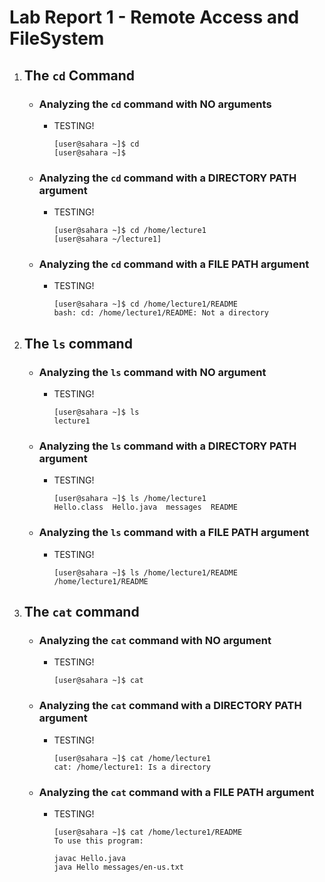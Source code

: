 # Lab Report 1 - Remote Access and FileSystem

1. ## The `cd` Command
   
   - ### Analyzing the `cd` command with **NO** arguments
     
     - TESTING!
       
       ```
       [user@sahara ~]$ cd
       [user@sahara ~]$
       ```
       
   - ### Analyzing the `cd` command with a **DIRECTORY PATH** argument
     
     - TESTING!
       
       ```
       [user@sahara ~]$ cd /home/lecture1
       [user@sahara ~/lecture1]
       ```
       
   - ### Analyzing the `cd` command with a **FILE PATH** argument
     
     - TESTING!
       
       ```
       [user@sahara ~]$ cd /home/lecture1/README
       bash: cd: /home/lecture1/README: Not a directory
       ```
       
2. ## The `ls` command
   
   - ### Analyzing the `ls` command with **NO** argument
     
     - TESTING!
       
       ```
       [user@sahara ~]$ ls
       lecture1
       ```
       
   - ### Analyzing the `ls` command with a **DIRECTORY PATH** argument
     
     - TESTING!
       
       ```
       [user@sahara ~]$ ls /home/lecture1
       Hello.class  Hello.java  messages  README
       ```
       
   - ### Analyzing the `ls` command with a **FILE PATH** argument
     
     - TESTING!
       
       ```
       [user@sahara ~]$ ls /home/lecture1/README
       /home/lecture1/README
       ```
       
5. ## The `cat` command
   
   - ### Analyzing the `cat` command with **NO** argument
     
     - TESTING!
       
       ```
       [user@sahara ~]$ cat
  
       ```
   - ### Analyzing the `cat` command with a **DIRECTORY PATH** argument
     
     - TESTING!
       
       ```
       [user@sahara ~]$ cat /home/lecture1
       cat: /home/lecture1: Is a directory
       ```
   
   - ### Analyzing the `cat` command with a **FILE PATH** argument
     
     - TESTING!
       
       ```
       [user@sahara ~]$ cat /home/lecture1/README
       To use this program:

       javac Hello.java
       java Hello messages/en-us.txt
       ```
  
